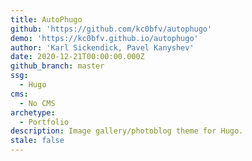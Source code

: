 ```yaml
---
title: AutoPhugo
github: 'https://github.com/kc0bfv/autophugo'
demo: 'https://kc0bfv.github.io/autophugo'
author: 'Karl Sickendick, Pavel Kanyshev'
date: 2020-12-21T00:00:00.000Z
github_branch: master
ssg:
  - Hugo
cms:
  - No CMS
archetype:
  - Portfolio
description: Image gallery/photoblog theme for Hugo.
stale: false
---
```

